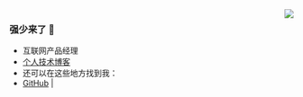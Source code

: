 <img align="right" src="https://github-readme-stats.vercel.app/api?username=qonefeng&show_icons=true&icon_color=CE1D2D&text_color=718096&bg_color=ffffff&hide_title=true" />

### 强少来了 👋
- 互联网产品经理
- [个人技术博客](https://www.fengxiaoqiang.com)
- 还可以在这些地方找到我：
- [GitHub](https://github.com/qonefeng) | 

